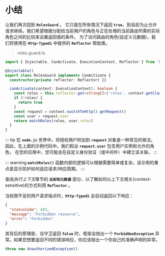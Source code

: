 # 小结

让我们再次回到 **`RolesGuard`** 。 它只是在所有情况下返回 **`true`**，到目前为止允许请求继续。我们希望根据分配给当前用户的角色与正在处理的当前路由所需的实际角色之间的比较来设置返回值的条件。 为了访问路由的角色(自定义元数据)，我们将使用在 **`Http-Typedi`** 中提供的 **`Reflector`** 帮助类。

> roles.guard.ts

```ts
import { Injectable, CanActivate, ExecutionContext, Reflector } from 'http-typedi'

@Injectable()
export class RolesGuard implements CanActivate {
  constructor(private reflector: Reflector) {}

  canActivate(context: ExecutionContext): boolean {
    const roles = this.reflector.get<string[]>('roles', context.getClass(), context.getHandler())
    if (!roles) {
      return true
    }
    const request = context.switchToHttp().getRequest()
    const user = request.user
    return matchRoles(roles, user.roles)
  }
}

```

::: tip
在 **`node.js`** 世界中，将授权用户附加到 **`request`** 对象是一种常见的做法。 因此，在上面的示例代码中。我们假设 **`request.user`** 包含用户实例和允许的角色。 在您的应用中，您可能会在自定义身份验证（或中间件）中建立该关联。
:::

::: warning
**`matchRoles()`** 函数内部的逻辑可以根据需要简单或复杂。该示例的重点是显示防护如何适应请求/响应周期。
:::

查阅*执行上下文*章节的 **`反射和元数据`** 部分，以了解如何以上下文相关(context-sensitive)的方式利用 **`Reflector`** 。

当权限不足的用户请求端点时，**`Http-Typedi`** 会自动返回以下响应：


```json
{
  "statusCode": 403,
  "message": "Forbidden resource",
  "error": "Forbidden"
}

```

其背后的原理是，当守卫返回 **`false`** 时，框架会抛出一个 **`ForbiddenException`** 异常。如果您想要返回不同的错误响应，你应该抛出一个你自己的准确声明的异常。


```ts
throw new UnauthorizedException()

```